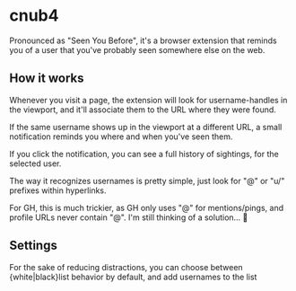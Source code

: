 # cnub4
Pronounced as "Seen You Before", it's a browser extension that reminds you of a user that you've probably seen somewhere else on the web.

## How it works
Whenever you visit a page, the extension will look for username-handles in the viewport, and it'll associate them to the URL where they were found.

If the same username shows up in the viewport at a different URL, a small notification reminds you where and when you've seen them.

If you click the notification, you can see a full history of sightings, for the selected user.

The way it recognizes usernames is pretty simple, just look for "@" or "u/" prefixes within hyperlinks.

For GH, this is much trickier, as GH only uses "@" for mentions/pings, and profile URLs never contain "@". I'm still thinking of a solution... 🤔

## Settings
For the sake of reducing distractions, you can choose between {white|black}list behavior by default, and add usernames to the list
